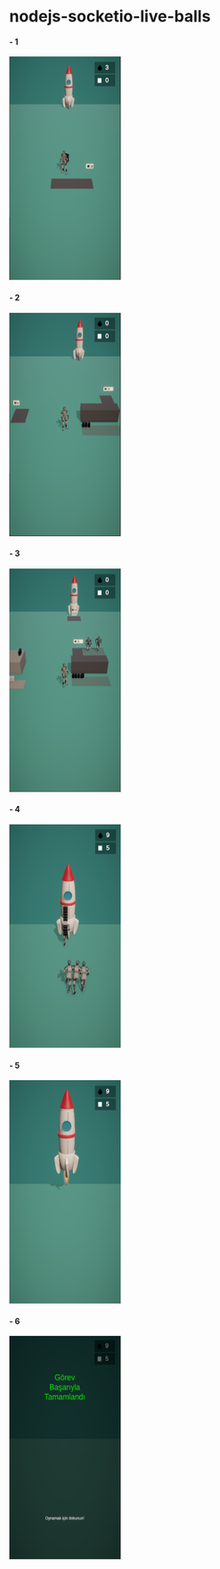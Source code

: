 # nodejs-socketio-live-balls

#### - 1
<img src="screenshots/1.png" alt="" width="200" height="400" />

#### - 2
<img src="screenshots/2.png" alt="" width="200" height="400" />

#### - 3
<img src="screenshots/3.png" alt="" width="200" height="400" />

#### - 4
<img src="screenshots/4.png" alt="" width="200" height="400" />

#### - 5
<img src="screenshots/5.png" alt="" width="200" height="400" />

#### - 6
<img src="screenshots/6.png" alt="" width="200" height="400" />